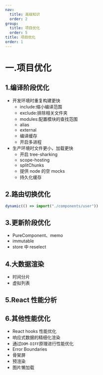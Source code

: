 ```yaml
---
nav:
  title: 高级知识
  order: 2
group:
  title: 项目优化
  order: 5
title: 项目优化
order: 1
---
```


# 一.项目优化

## 1.编译阶段优化

- 开发环境时重复构建更快
  - include:缩小编译范围
  - exclude:排除相关文件夹
  - modules:配置模块的查找范围
  - alias
  - external
  - 编译缓存
  - 开启多进程
- 生产环境时文件更小，加载更快
  - 开启 tree-sharking
  - scope-hosting
  - splitChunks
  - 提供 node 的空 mocks
  - 持久化缓存

## 2.路由切换优化

```js
dynamic(() => import("./components/user"))
```

## 3.更新阶段优化

- PureComponent、memo
- immutable
- store 中 reselect

## 4.大数据渲染

- 时间分片
- 虚拟列表

## 5.React 性能分析

## 6.其他性能优化

- React hooks 性能优化
- 响应式数据的精细化渲染
- 通过`DOM-DIFF`原理进行性能优化
- Error Boundaries
- 骨架屏
- 预渲染
- 图片懒加载
